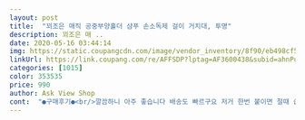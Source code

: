 ```yaml
---
layout: post 
title:  "꾀조은 매직 공중부양홀더 샴푸 손소독제 걸이 거치대, 투명" 
description: 꾀조은 매 ..
date: 2020-05-16 03:44:14 
img: https://static.coupangcdn.com/image/vendor_inventory/8f90/eb498cf58b728d6af899d011c508328bbc3bd3249bee611b4bef04db072a.jpg 
linkUrl: https://link.coupang.com/re/AFFSDP?lptag=AF3600438&subid=ahnPublicAsk&pageKey=1109952576&itemId=2072729177&vendorItemId=70116283365&traceid=V0-113-f914040aaa40b9e3 
categories: [1015] 
color: 353535 
price: 990 
author: Ask View Shop 
cont:  "●구매후기●<br/>깔끔하니 아주 좋습니다 배송도 빠르구요 저거 한번 붙이면 절때 쉽게 안떨어지니 신중하게 각 잘맞혀 붙이세요 저는 잘못부쳐서 하나 버렸어요ㅠ<br/>부착도 엄청 강력해요 걍 푹푹 눌러짜도 끄떡없음 ㅋㅋ<br/>손소독제는 안걸려요 !!<br/>왠만한 샴푸 린스 다 걸립니다앙<br/>원룸에화장실도좁은데<br/>" 
---
```

